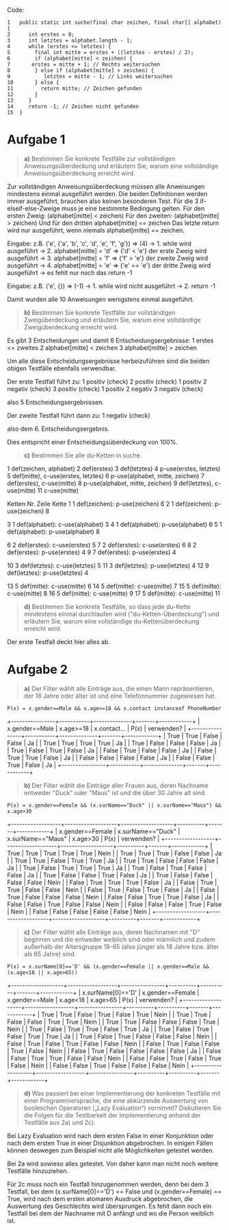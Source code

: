 Code:
```
1	public static int suche(final char zeichen, final char[] alphabet) {
2	   int erstes = 0;
3	   int letztes = alphabet.length - 1;
4	   while (erstes <= letztes) {
5	     final int mitte = erstes + ((letztes - erstes) / 2);
6	     if (alphabet[mitte] < zeichen) {
7	 	erstes = mitte + 1; // Rechts weitersuchen
8	     } else if (alphabet[mitte] > zeichen) {
9	        letztes = mitte - 1; // Links weitersuchen
10	     } else {
11	       return mitte; // Zeichen gefunden
12	     }
13	   }
14	   return -1; // Zeichen nicht gefunden
15	}
```


Aufgabe 1
==

> **a)** Bestimmen Sie konkrete Testfälle zur vollständigen Anweisungsüberdeckung und erläutern Sie, warum eine vollständige Anweisungsüberdeckung erreicht wird.

Zur vollständigen Anweisungsüberdeckung müssen alle Anweisungen mindestens einmal ausgeführt werden.
Die beiden Definitionen werden immer ausgeführt, brauchen also keinen besonderen Test.
Für die 3 if-elseif-else-Zweige muss je eine bestimmte Bedingung gelten.
Für den ersten Zweig: (alphabet[mitte] < zeichen)
Für den zweiten: (alphabet[mitte] > zeichen)
Und für den dritten alphabet[mitte] == zeichen
Das letzte return wird nur ausgeführt, wenn niemals alphabet[mitte] == zeichen.

Eingabe: z.B. ('e', {'a', 'b', 'c', 'd', 'e', 'f', 'g'}) => (4)
-> 1. while wird ausgeführt
-> 2. alphabet[mitte] = 'd' => {'d' < 'e'} der erste Zweig wird ausgeführt
-> 3. alphabet[mitte] = 'f' => {'f' > 'e'} der zweite Zweig wird ausgeführt
-> 4. alphabet[mitte] = 'e' => {'e' == 'e'} der dritte Zweig wird ausgeführt
-> es fehlt nur noch das return -1

Eingabe: z.B. ('e', {}) => (-1)
-> 1. while wird nicht ausgeführt
-> 2. return -1

Damit wurden alle 10 Anweisungen wenigstens einmal ausgeführt.

> **b)** Bestimmen Sie konkrete Testfälle zur vollständigen Zweigüberdeckung und erläutern Sie, warum eine vollständige Zweigüberdeckung erreicht wird.

Es gibt 3 Entscheidungen und damit 6 Entscheidungsergebnisse:
   1 erstes <= zweites
   2 alphabet[mitte] < zeichen
   3 alphabet[mitte] > zeichen

Um alle diese Entscheidungsergebnisse herbeizuführen sind die beiden obigen Testfälle ebenfalls verwendbar.

Der erste Testfall führt zu:
    1 positiv (check)
    2 positiv (check)
    1 positiv
    2 negativ (check)
    3 positiv (check)
    1 positiv
    2 negativ
    3 negativ (check)

also 5 Entscheidungsergebnissen.

Der zweite Testfall führt dann zu:
    1 negativ (check)

also dem 6. Entscheidungsergebnis.

Dies entspricht einer Entscheidungsüberdeckung von 100%.

> **c)** Bestimmen Sie alle du-Ketten in suche.

1 def(zeichen, alphabet)
2 def(erstes)
3 def(letztes)
4 p-use(erstes, letztes)
5 def(mitte), c-use(erstes, letztes)
6 p-use(alphabet, mitte, zeichen)
7 def(erstes), c-use(mitte)
8 p-use(alphabet, mitte, zeichen)
9 def(letztes), c-use(mitte)
11 c-use(mitte)

Ketten
Nr.	Zeile Kette
1	1 def(zeichen): p-use(zeichen) 6
2	1 def(zeichen): p-use(zeichen) 8

3	1 def(alphabet): c-use(alphabet) 3
4	1 def(alphabet): p-use(alphabet) 6
5	1 def(alphabet): p-use(alphabet) 8

6	2 def(erstes): c-use(erstes) 5
7	2 def(erstes): c-use(erstes) 6
8	2 def(erstes): p-use(erstes) 4
9	7 def(erstes): p-use(erstes) 4

10	3 def(letztes): c-use(letztes) 5
11	3 def(letztes): p-use(letztes) 4
12	9 def(letztes): p-use(letztes) 4

13	5 def(mitte): c-use(mitte) 6
14	5 def(mitte): c-use(mitte) 7
15	5 def(mitte): c-use(mitte) 8
16	5 def(mitte): c-use(mitte) 9
17	5 def(mitte): c-use(mitte) 11

> **d)** Bestimmen Sie konkrete Testfälle, so dass jede du-Kette mindestens einmal durchlaufen wird ("du-Ketten-Überdeckung") und erläutern Sie, warum eine vollständige du-Kettenüberdeckung erreicht wird.

Der erste Testfall deckt hier alles ab.

Aufgabe 2
==

> **a)** Der Filter wählt alle Einträge aus, die einen Mann repräsentieren, der 18 Jahre oder älter ist und eine Telefonnummer zugewiesen hat.

```P(x) = x.gender==Male && x.age>=18 && x.contact instanceof PhoneNumber```

+----------------+-----------+--------------+-------+------------+
| x.gender==Male | x.age>=18 | x.contact... | P(x)  | verwenden? |
+----------------+-----------+--------------+-------+------------+
| True           | True      | False        | False | Ja         |
| True           | True      | True         | True  | Ja         |
| True           | False     | False        | False | Ja         |
| True           | False     | True         | False | Ja         |
| False          | True      | False        | False | Ja         |
| False          | True      | True         | False | Ja         |
| False          | False     | False        | False | Ja         |
| False          | False     | True         | False | Ja         |
+----------------+-----------+--------------+-------+------------+

> **b)** Der Filter wählt die Einträge aller Frauen aus, deren Nachname entweder "Duck" oder "Maus" ist und die über 30 Jahre alt sind.

```P(x) = x.gender==Female && (x.surName=="Duck" || x.surName=="Maus") && x.age>30```

+------------------+-------------------+-------------------+----------+-------+------------+
| x.gender==Female | x.surName=="Duck" | x.surName=="Maus" | x.age>30 | P(x)  | verwenden? |
+------------------+-------------------+-------------------+----------+-------+------------+
| True             | True              | True              | True     | True  | Nein       |
| True             | True              | True              | False    | False | Ja         |
| True             | True              | False             | True     | True  | Ja         |
| True             | True              | False             | False    | False | Ja         |
| True             | False             | True              | True     | True  | Ja         |
| True             | False             | True              | False    | False | Ja         |
| True             | False             | False             | True     | False | Ja         |
| True             | False             | False             | False    | False | Nein       |
| False            | True              | True              | True     | False | Ja         |
| False            | True              | True              | False    | False | Nein       |
| False            | True              | False             | True     | False | Ja         |
| False            | True              | False             | False    | False | Nein       |
| False            | False             | True              | True     | False | Ja         |
| False            | False             | True              | False    | False | Nein       |
| False            | False             | False             | True     | False | Nein       |
| False            | False             | False             | False    | False | Nein       |
+------------------+-------------------+-------------------+----------+-------+------------+

> **c)** Der Filter wählt alle Einträge aus, deren Nachnamen mit "D" beginnen und die entweder weiblich sind oder männlich und zudem außerhalb der Altersgruppe 18-65 (also jünger als 18 Jahre bzw. älter als 65 Jahre) sind.

```P(x) = x.surName[0]=='D' && (x.gender==Female || x.gender==Male && (x.age<18 || x.age>65))```

+-------------------+------------------+----------------+----------+----------+-------+------------+
| x.surName[0]=='D' | x.gender==Female | x.gender==Male | x.age<18 | x.age>65 | P(x)  | verwenden? |
+-------------------+------------------+----------------+----------+----------+-------+------------+
| True              | True             | False          | True     | False    | True  | Nein       |
| True              | True             | False          | False    | True     | True  | Nein       |
| True              | True             | False          | False    | False    | True  | Nein       |
| True              | False            | True           | True     | False    | True  | Ja         |
| True              | False            | True           | False    | True     | True  | Ja         |
| True              | False            | True           | False    | False    | False | Nein       |
| False             | True             | False          | True     | False    | False | Nein       |
| False             | True             | False          | False    | True     | False | Nein       |
| False             | True             | False          | False    | False    | False | Ja         |
| False             | False            | True           | True     | False    | False | Nein       |
| False             | False            | True           | False    | True     | False | Nein       |
| False             | False            | True           | False    | False    | False | Nein       |
+-------------------+------------------+----------------+----------+----------+-------+------------+

> **d)** Was passiert bei einer Implementierung der konkreten Testfälle mit einer Programmiersprache, die eine abkürzende Auswertung von booleschen Operatoren („Lazy Evaluation“) vornimmt?
   Diskutieren Sie die Folgen für die Testbarkeit der Implementierung anhand der Testfälle aus 2a) und 2c).

   Bei Lazy Evaluation wird nach dem ersten False in einer Konjunktion oder nach dem ersten True in
   einer Disjunktion abgebrochen. In einigen Fällen können deswegen zum Beispiel nicht alle
   Möglichkeiten getestet werden.

   Bei 2a wird sowieso alles getestet. Von daher kann man nicht noch weitere Testfälle hinzuziehen.

   Für 2c muss noch ein Testfall hinzugenommen werden, denn bei dem 3 Testfall, bei dem  (x.surName[0]=='D') == False
   und (x.gender==Female) == True, wird nach dem ersten atomaren Ausdruck abgebrochen, die Auswertung des Geschlechts
   wird übersprungen. Es fehlt dann noch ein Testfall bei dem der Nachname mit D anfängt und wo die Person weiblich ist.
